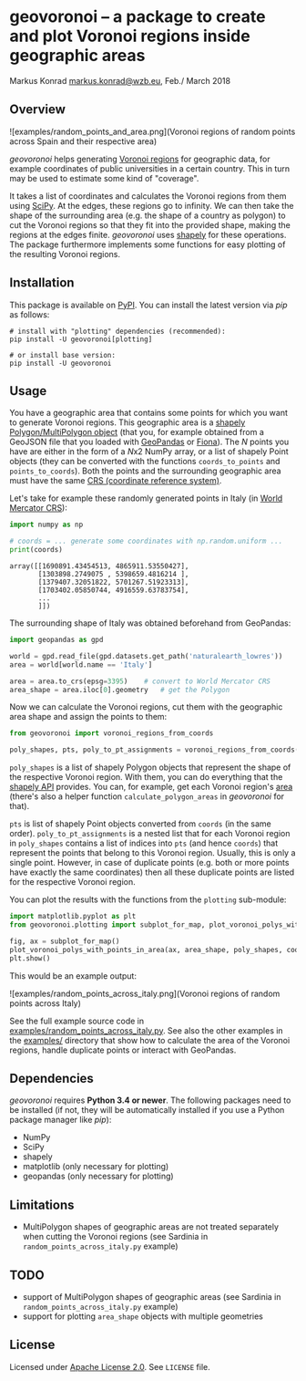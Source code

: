 # geovoronoi – a package to create and plot Voronoi regions inside geographic areas

Markus Konrad <markus.konrad@wzb.eu>, Feb./ March 2018

## Overview

![examples/random_points_and_area.png](Voronoi regions of random points across Spain and their respective area)

*geovoronoi* helps generating [Voronoi regions](https://en.wikipedia.org/wiki/Voronoi_diagram) for geographic data, for example coordinates of public universities in a certain country. This in turn may be used to estimate some kind of "coverage".

It takes a list of coordinates and calculates the Voronoi regions from them using [SciPy](https://docs.scipy.org/doc/scipy/reference/generated/scipy.spatial.Voronoi.html#scipy.spatial.Voronoi). At the edges, these regions go to infinity. We can then take the shape of the surrounding area (e.g. the shape of a country as polygon) to cut the Voronoi regions so that they fit into the provided shape, making the regions at the edges finite. *geovoronoi* uses [shapely](http://toblerity.org/shapely/) for these operations. The package furthermore implements some functions for easy plotting of the resulting Voronoi regions.

## Installation

This package is available on [PyPI](). You can install the latest version via *pip* as follows:

```
# install with "plotting" dependencies (recommended):
pip install -U geovoronoi[plotting]

# or install base version:
pip install -U geovoronoi
``` 

## Usage

You have a geographic area that contains some points for which you want to generate Voronoi regions. This geographic area is a [shapely Polygon/MultiPolygon object](http://toblerity.org/shapely/manual.html#polygons) (that you, for example obtained from a GeoJSON file that you loaded with [GeoPandas](http://geopandas.org/) or [Fiona](http://toblerity.org/fiona/)). The *N* points you have are either in the form of a *N*x2 NumPy array, or a list of shapely Point objects (they can be converted with the functions `coords_to_points` and `points_to_coords`). Both the points and the surrounding geographic area must have the same [CRS (coordinate reference system)](https://en.wikipedia.org/wiki/Spatial_reference_system).

Let's take for example these randomly generated points in Italy (in [World Mercator CRS](https://epsg.io/3395)): 

```python
import numpy as np

# coords = ... generate some coordinates with np.random.uniform ...
print(coords)
```
 
```
array([[1690891.43454513, 4865911.53550427],
       [1303898.2749075 , 5398659.4816214 ],
       [1379407.32051822, 5701267.51923313],
       [1703402.05850744, 4916559.63783754],
       ...
       ]])
``` 

The surrounding shape of Italy was obtained beforehand from GeoPandas:

```python
import geopandas as gpd

world = gpd.read_file(gpd.datasets.get_path('naturalearth_lowres'))
area = world[world.name == 'Italy']

area = area.to_crs(epsg=3395)    # convert to World Mercator CRS
area_shape = area.iloc[0].geometry   # get the Polygon
```

Now we can calculate the Voronoi regions, cut them with the geographic area shape and assign the points to them:

```python
from geovoronoi import voronoi_regions_from_coords

poly_shapes, pts, poly_to_pt_assignments = voronoi_regions_from_coords(coords, area_shape)
```

`poly_shapes` is a list of shapely Polygon objects that represent the shape of the respective Voronoi region. With them, you can do everything that the [shapely API](http://toblerity.org/shapely/manual.html#polygons) provides. You can, for example, get each Voronoi region's [area](http://toblerity.org/shapely/manual.html#object.area) (there's also a helper function `calculate_polygon_areas` in *geovoronoi* for that). 

`pts` is list of shapely Point objects converted from `coords` (in the same order). `poly_to_pt_assignments` is a nested list that for each Voronoi region in `poly_shapes` contains a list of indices into `pts` (and hence `coords`) that represent the points that belong to this Voronoi region. Usually, this is only a single point. However, in case of duplicate points (e.g. both or more points have exactly the same coordinates) then all these duplicate points are listed for the respective Voronoi region.

You can plot the results with the functions from the `plotting` sub-module:

```python
import matplotlib.pyplot as plt
from geovoronoi.plotting import subplot_for_map, plot_voronoi_polys_with_points_in_area

fig, ax = subplot_for_map()
plot_voronoi_polys_with_points_in_area(ax, area_shape, poly_shapes, coords, poly_to_pt_assignments)
plt.show()
```

This would be an example output:

![examples/random_points_across_italy.png](Voronoi regions of random points across Italy)

See the full example source code in [examples/random_points_across_italy.py](examples/random_points_across_italy.py). See also the other examples in the [examples/](examples) directory that show how to calculate the area of the Voronoi regions, handle duplicate points or interact with GeoPandas. 

## Dependencies

*geovoronoi* requires **Python 3.4 or newer**. The following packages need to be installed (if not, they will be automatically installed if you use a Python package manager like *pip*):

* NumPy
* SciPy
* shapely
* matplotlib (only necessary for plotting)
* geopandas (only necessary for plotting)

## Limitations

* MultiPolygon shapes of geographic areas are not treated separately when cutting the Voronoi regions (see Sardinia in `random_points_across_italy.py` example)

## TODO

* support of MultiPolygon shapes of geographic areas (see Sardinia in `random_points_across_italy.py` example)
* support for plotting `area_shape` objects with multiple geometries

## License

Licensed under [Apache License 2.0](https://www.apache.org/licenses/LICENSE-2.0). See `LICENSE` file. 
